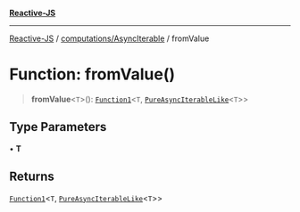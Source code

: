 [**Reactive-JS**](../../../README.md)

***

[Reactive-JS](../../../README.md) / [computations/AsyncIterable](../README.md) / fromValue

# Function: fromValue()

> **fromValue**\<`T`\>(): [`Function1`](../../../functions/type-aliases/Function1.md)\<`T`, [`PureAsyncIterableLike`](../../interfaces/PureAsyncIterableLike.md)\<`T`\>\>

## Type Parameters

• **T**

## Returns

[`Function1`](../../../functions/type-aliases/Function1.md)\<`T`, [`PureAsyncIterableLike`](../../interfaces/PureAsyncIterableLike.md)\<`T`\>\>
